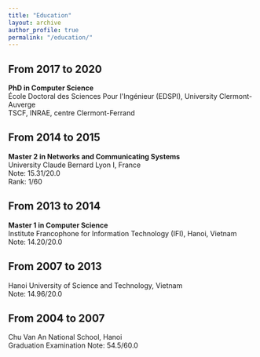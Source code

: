 ```yaml
---
title: "Education"   
layout: archive
author_profile: true  
permalink: "/education/"  
---
```


## From 2017 to 2020  
**PhD in Computer Science**  
École Doctoral des Sciences Pour l'Ingénieur (EDSPI), University Clermont-Auverge       
TSCF, INRAE, centre Clermont-Ferrand  

## From 2014 to 2015   
**Master 2 in Networks and Communicating Systems**  
University Claude Bernard Lyon I, France  
Note: 15.31/20.0  
Rank: 1/60	 

## From 2013 to 2014  
**Master 1 in Computer Science**  
Institute Francophone for Information Technology (IFI), Hanoi, Vietnam  
Note: 14.20/20.0  

## From 2007 to 2013 
Hanoi University of Science and Technology, Vietnam  
Note: 14.96/20.0  

## From 2004 to 2007  
Chu Van An National School, Hanoi  
Graduation Examination Note: 54.5/60.0   
